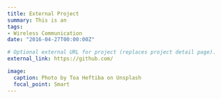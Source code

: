 ```yaml
---
title: External Project
summary: This is an
tags:
- Wireless Communication
date: "2016-04-27T00:00:00Z"

# Optional external URL for project (replaces project detail page).
external_link: https://github.com/

image:
  caption: Photo by Toa Heftiba on Unsplash
  focal_point: Smart
---
```


